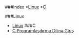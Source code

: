 ###Index
*[Linux](#Linux)
*[C](#c)

###Linux
* [Linux](http://ilkaddimlar.com/Linux/Linux/18/Linux)
###C
* [C Proqramlaşdırma Dilinə Giriş](http://ilkaddimlar.com/C-Proqramlasdirma-dili/428/Giris)